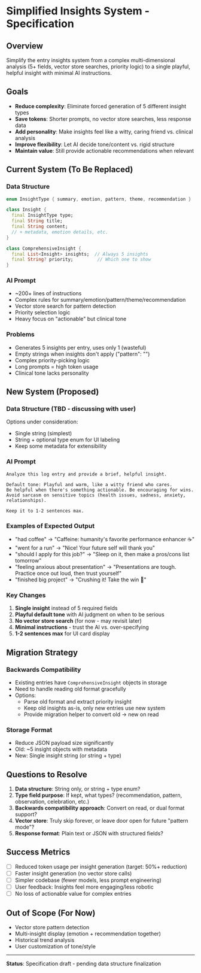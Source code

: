 # Simplified Insights System - Specification

## Overview
Simplify the entry insights system from a complex multi-dimensional analysis (5+ fields, vector store searches, priority logic) to a single playful, helpful insight with minimal AI instructions.

## Goals
- **Reduce complexity**: Eliminate forced generation of 5 different insight types
- **Save tokens**: Shorter prompts, no vector store searches, less response data
- **Add personality**: Make insights feel like a witty, caring friend vs. clinical analysis
- **Improve flexibility**: Let AI decide tone/content vs. rigid structure
- **Maintain value**: Still provide actionable recommendations when relevant

## Current System (To Be Replaced)

### Data Structure
```dart
enum InsightType { summary, emotion, pattern, theme, recommendation }

class Insight {
  final InsightType type;
  final String title;
  final String content;
  // + metadata, emotion details, etc.
}

class ComprehensiveInsight {
  final List<Insight> insights;  // Always 5 insights
  final String? priority;         // Which one to show
}
```

### AI Prompt
- ~200+ lines of instructions
- Complex rules for summary/emotion/pattern/theme/recommendation
- Vector store search for pattern detection
- Priority selection logic
- Heavy focus on "actionable" but clinical tone

### Problems
- Generates 5 insights per entry, uses only 1 (wasteful)
- Empty strings when insights don't apply ("pattern": "")
- Complex priority-picking logic
- Long prompts = high token usage
- Clinical tone lacks personality

## New System (Proposed)

### Data Structure (TBD - discussing with user)
Options under consideration:
- Single string (simplest)
- String + optional type enum for UI labeling
- Keep some metadata for extensibility

### AI Prompt
```
Analyze this log entry and provide a brief, helpful insight.

Default tone: Playful and warm, like a witty friend who cares.
Be helpful when there's something actionable. Be encouraging for wins.
Avoid sarcasm on sensitive topics (health issues, sadness, anxiety, relationships).

Keep it to 1-2 sentences max.
```

### Examples of Expected Output
- "had coffee" → "Caffeine: humanity's favorite performance enhancer ☕"
- "went for a run" → "Nice! Your future self will thank you"
- "should I apply for this job?" → "Sleep on it, then make a pros/cons list tomorrow"
- "feeling anxious about presentation" → "Presentations are tough. Practice once out loud, then trust yourself"
- "finished big project" → "Crushing it! Take the win 🎉"

### Key Changes
1. **Single insight** instead of 5 required fields
2. **Playful default tone** with AI judgment on when to be serious
3. **No vector store search** (for now - may revisit later)
4. **Minimal instructions** - trust the AI vs. over-specifying
5. **1-2 sentences max** for UI card display

## Migration Strategy

### Backwards Compatibility
- Existing entries have `ComprehensiveInsight` objects in storage
- Need to handle reading old format gracefully
- Options:
  - Parse old format and extract priority insight
  - Keep old insights as-is, only new entries use new system
  - Provide migration helper to convert old → new on read

### Storage Format
- Reduce JSON payload size significantly
- Old: ~5 insight objects with metadata
- New: Single insight string (or string + type)

## Questions to Resolve

1. **Data structure**: String only, or string + type enum?
2. **Type field purpose**: If kept, what types? (recommendation, pattern, observation, celebration, etc.)
3. **Backwards compatibility approach**: Convert on read, or dual format support?
4. **Vector store**: Truly skip forever, or leave door open for future "pattern mode"?
5. **Response format**: Plain text or JSON with structured fields?

## Success Metrics

- [ ] Reduced token usage per insight generation (target: 50%+ reduction)
- [ ] Faster insight generation (no vector store calls)
- [ ] Simpler codebase (fewer models, less prompt engineering)
- [ ] User feedback: Insights feel more engaging/less robotic
- [ ] No loss of actionable value for complex entries

## Out of Scope (For Now)

- Vector store pattern detection
- Multi-insight display (emotion + recommendation together)
- Historical trend analysis
- User customization of tone/style

---

**Status**: Specification draft - pending data structure finalization
